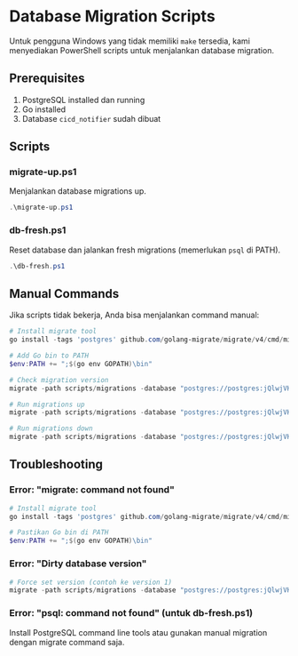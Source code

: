 # Database Migration Scripts

Untuk pengguna Windows yang tidak memiliki `make` tersedia, kami menyediakan PowerShell scripts untuk menjalankan database migration.

## Prerequisites

1. PostgreSQL installed dan running
2. Go installed 
3. Database `cicd_notifier` sudah dibuat

## Scripts

### migrate-up.ps1
Menjalankan database migrations up.

```powershell
.\migrate-up.ps1
```

### db-fresh.ps1  
Reset database dan jalankan fresh migrations (memerlukan `psql` di PATH).

```powershell
.\db-fresh.ps1
```

## Manual Commands

Jika scripts tidak bekerja, Anda bisa menjalankan command manual:

```powershell
# Install migrate tool
go install -tags 'postgres' github.com/golang-migrate/migrate/v4/cmd/migrate@latest

# Add Go bin to PATH
$env:PATH += ";$(go env GOPATH)\bin"

# Check migration version
migrate -path scripts/migrations -database "postgres://postgres:jQlwjVKoQw@localhost:5432/cicd_notifier?sslmode=disable" version

# Run migrations up
migrate -path scripts/migrations -database "postgres://postgres:jQlwjVKoQw@localhost:5432/cicd_notifier?sslmode=disable" up

# Run migrations down
migrate -path scripts/migrations -database "postgres://postgres:jQlwjVKoQw@localhost:5432/cicd_notifier?sslmode=disable" down
```

## Troubleshooting

### Error: "migrate: command not found"
```powershell
# Install migrate tool
go install -tags 'postgres' github.com/golang-migrate/migrate/v4/cmd/migrate@latest

# Pastikan Go bin di PATH
$env:PATH += ";$(go env GOPATH)\bin"
```

### Error: "Dirty database version"
```powershell
# Force set version (contoh ke version 1)
migrate -path scripts/migrations -database "postgres://postgres:jQlwjVKoQw@localhost:5432/cicd_notifier?sslmode=disable" force 1
```

### Error: "psql: command not found" (untuk db-fresh.ps1)
Install PostgreSQL command line tools atau gunakan manual migration dengan migrate command saja.
